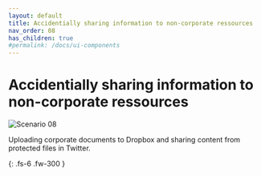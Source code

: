 ```yaml
---
layout: default
title: Accidentially sharing information to non-corporate ressources
nav_order: 08
has_children: true
#permalink: /docs/ui-components
---
```


# Accidentially sharing information to non-corporate ressources

![](/assets/images/scenario08/Scenari08_01.PNG "Scenario 08")

Uploading corporate documents to Dropbox and sharing content from protected files in Twitter.


{: .fs-6 .fw-300 }
